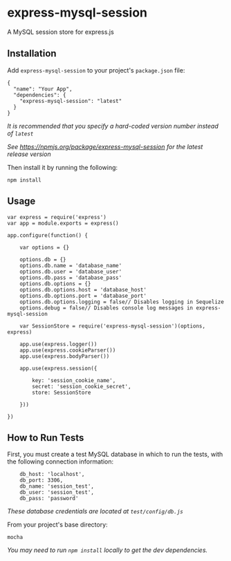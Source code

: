 # express-mysql-session

A MySQL session store for express.js



## Installation

Add `express-mysql-session` to your project's `package.json` file:
```
{
  "name": "Your App",
  "dependencies": {
    "express-mysql-session": "latest"
  }
}
```
*It is recommended that you specify a hard-coded version number instead of `latest`*

*See https://npmjs.org/package/express-mysql-session for the latest release version*


Then install it by running the following:
```
npm install
```



## Usage

```
var express = require('express')
var app = module.exports = express()

app.configure(function() {

	var options = {}

	options.db = {}
	options.db.name = 'database_name'
	options.db.user = 'database_user'
	options.db.pass = 'database_pass'
	options.db.options = {}
	options.db.options.host = 'database_host'
	options.db.options.port = 'database_port'
	options.db.options.logging = false// Disables logging in Sequelize
	options.debug = false// Disables console log messages in express-mysql-session

	var SessionStore = require('express-mysql-session')(options, express)

	app.use(express.logger())
	app.use(express.cookieParser())
	app.use(express.bodyParser())

	app.use(express.session({

		key: 'session_cookie_name',
		secret: 'session_cookie_secret',
		store: SessionStore

	}))

})
```



## How to Run Tests

First, you must create a test MySQL database in which to run the tests, with the following connection information:
```
	db_host: 'localhost',
	db_port: 3306,
	db_name: 'session_test',
	db_user: 'session_test',
	db_pass: 'password'
```
*These database credentials are located at `test/config/db.js`*


From your project's base directory:
```
mocha
```
*You may need to run `npm install` locally to get the dev dependencies.*